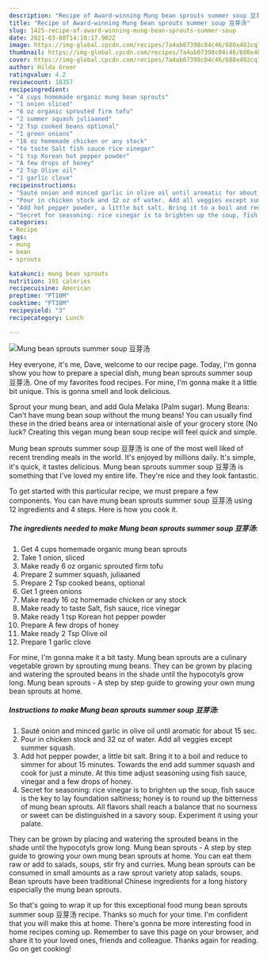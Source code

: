 ```yaml
---
description: "Recipe of Award-winning Mung bean sprouts summer soup 豆芽汤"
title: "Recipe of Award-winning Mung bean sprouts summer soup 豆芽汤"
slug: 1425-recipe-of-award-winning-mung-bean-sprouts-summer-soup
date: 2021-03-08T14:10:17.902Z
image: https://img-global.cpcdn.com/recipes/7a4ab07398c04c46/680x482cq70/mung-bean-sprouts-summer-soup-豆芽汤-recipe-main-photo.jpg
thumbnail: https://img-global.cpcdn.com/recipes/7a4ab07398c04c46/680x482cq70/mung-bean-sprouts-summer-soup-豆芽汤-recipe-main-photo.jpg
cover: https://img-global.cpcdn.com/recipes/7a4ab07398c04c46/680x482cq70/mung-bean-sprouts-summer-soup-豆芽汤-recipe-main-photo.jpg
author: Hilda Greer
ratingvalue: 4.2
reviewcount: 18357
recipeingredient:
- "4 cups homemade organic mung bean sprouts"
- "1 onion sliced"
- "6 oz organic sprouted firm tofu"
- "2 summer squash juliaaned"
- "2 Tsp cooked beans optional"
- "1 green onions"
- "16 oz homemade chicken or any stock"
- "to taste Salt fish sauce rice vinegar"
- "1 tsp Korean hot pepper powder"
- "A few drops of honey"
- "2 Tsp Olive oil"
- "1 garlic clove"
recipeinstructions:
- "Sauté onion and minced garlic in olive oil until aromatic for about 15 sec."
- "Pour in chicken stock and 32 oz of water. Add all veggies except summer squash."
- "Add hot pepper powder, a little bit salt. Bring it to a boil and reduce to simmer for about 15 minutes. Towards the end add summer squash and cook for just a minute. At this time adjust seasoning using fish sauce, vinegar and a few drops of honey."
- "Secret for seasoning: rice vinegar is to brighten up the soup, fish sauce is the key to lay foundation saltiness; honey is to round up the bitterness of mung bean sprouts. All flavors shall reach a balance that no sourness or sweet can be distinguished in a savory soup. Experiment it using your palate."
categories:
- Recipe
tags:
- mung
- bean
- sprouts

katakunci: mung bean sprouts 
nutrition: 191 calories
recipecuisine: American
preptime: "PT10M"
cooktime: "PT38M"
recipeyield: "3"
recipecategory: Lunch

---
```



![Mung bean sprouts summer soup 豆芽汤](https://img-global.cpcdn.com/recipes/7a4ab07398c04c46/680x482cq70/mung-bean-sprouts-summer-soup-豆芽汤-recipe-main-photo.jpg)

Hey everyone, it's me, Dave, welcome to our recipe page. Today, I'm gonna show you how to prepare a special dish, mung bean sprouts summer soup 豆芽汤. One of my favorites food recipes. For mine, I'm gonna make it a little bit unique. This is gonna smell and look delicious.

Sprout your mung bean, and add Gula Melaka (Palm sugar). Mung Beans: Can&#39;t have mung bean soup without the mung beans! You can usually find these in the dried beans area or international aisle of your grocery store (No luck? Creating this vegan mung bean soup recipe will feel quick and simple.

Mung bean sprouts summer soup 豆芽汤 is one of the most well liked of recent trending meals in the world. It's enjoyed by millions daily. It's simple, it's quick, it tastes delicious. Mung bean sprouts summer soup 豆芽汤 is something that I've loved my entire life. They're nice and they look fantastic.


To get started with this particular recipe, we must prepare a few components. You can have mung bean sprouts summer soup 豆芽汤 using 12 ingredients and 4 steps. Here is how you cook it.

<!--inarticleads1-->

##### The ingredients needed to make Mung bean sprouts summer soup 豆芽汤:

1. Get 4 cups homemade organic mung bean sprouts
1. Take 1 onion, sliced
1. Make ready 6 oz organic sprouted firm tofu
1. Prepare 2 summer squash, juliaaned
1. Prepare 2 Tsp cooked beans, optional
1. Get 1 green onions
1. Make ready 16 oz homemade chicken or any stock
1. Make ready to taste Salt, fish sauce, rice vinegar
1. Make ready 1 tsp Korean hot pepper powder
1. Prepare A few drops of honey
1. Make ready 2 Tsp Olive oil
1. Prepare 1 garlic clove


For mine, I&#39;m gonna make it a bit tasty. Mung bean sprouts are a culinary vegetable grown by sprouting mung beans. They can be grown by placing and watering the sprouted beans in the shade until the hypocotyls grow long. Mung bean sprouts - A step by step guide to growing your own mung bean sprouts at home. 

<!--inarticleads2-->

##### Instructions to make Mung bean sprouts summer soup 豆芽汤:

1. Sauté onion and minced garlic in olive oil until aromatic for about 15 sec.
1. Pour in chicken stock and 32 oz of water. Add all veggies except summer squash.
1. Add hot pepper powder, a little bit salt. Bring it to a boil and reduce to simmer for about 15 minutes. Towards the end add summer squash and cook for just a minute. At this time adjust seasoning using fish sauce, vinegar and a few drops of honey.
1. Secret for seasoning: rice vinegar is to brighten up the soup, fish sauce is the key to lay foundation saltiness; honey is to round up the bitterness of mung bean sprouts. All flavors shall reach a balance that no sourness or sweet can be distinguished in a savory soup. Experiment it using your palate.


They can be grown by placing and watering the sprouted beans in the shade until the hypocotyls grow long. Mung bean sprouts - A step by step guide to growing your own mung bean sprouts at home. You can eat them raw or add to salads, soups, stir fry and curries. Mung bean sprouts can be consumed in small amounts as a raw sprout variety atop salads, soups. Bean sprouts have been traditional Chinese ingredients for a long history especially the mung bean sprouts. 

So that's going to wrap it up for this exceptional food mung bean sprouts summer soup 豆芽汤 recipe. Thanks so much for your time. I'm confident that you will make this at home. There's gonna be more interesting food in home recipes coming up. Remember to save this page on your browser, and share it to your loved ones, friends and colleague. Thanks again for reading. Go on get cooking!
